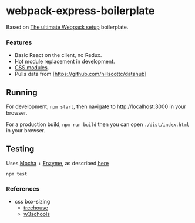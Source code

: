 # webpack-express-boilerplate

Based on [The ultimate Webpack setup](http://www.christianalfoni.com/articles/2015_04_19_The-ultimate-webpack-setup) boilerplate.


### Features
- Basic React on the client, no Redux.
- Hot module replacement in development.
- [CSS modules](http://glenmaddern.com/articles/css-modules).
- Pulls data from [https://github.com/hillscottc/datahub]


## Running 
For development, `npm start`, then navigate to http://localhost:3000 in your browser.

For a production build, `npm run build` then you can open `./dist/index.html` in your browser.


## Testing
Uses [Mocha](https://mochajs.org/) + [Enzyme](https://github.com/airbnb/enzyme), as described [here](http://browniefed.com/blog/css-modules-webpack-and-testing/)

    npm test


### References

- css box-sizing
    - [treehouse](http://blog.teamtreehouse.com/box-sizing-secret-simple-css-layouts)
    - [w3schools](http://www.w3schools.com/cssref/css3_pr_box-sizing.asp)




